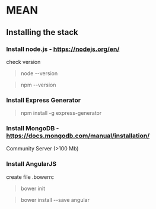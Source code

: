 # MEAN

## Installing the stack

### Install node.js - https://nodejs.org/en/

check version

>node --version

>npm --version

### Install Express Generator 

> npm install -g express-generator

### Install MongoDB - https://docs.mongodb.com/manual/installation/

Community Server (>100 Mb)

### Install AngularJS

create file .bowerrc

> bower init

> bower install --save angular
